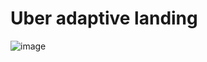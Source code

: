 # Uber adaptive landing 
![image](https://user-images.githubusercontent.com/45030291/159467844-fb2a0be6-e45a-4f5c-8716-2e6b8f5e0544.png)
